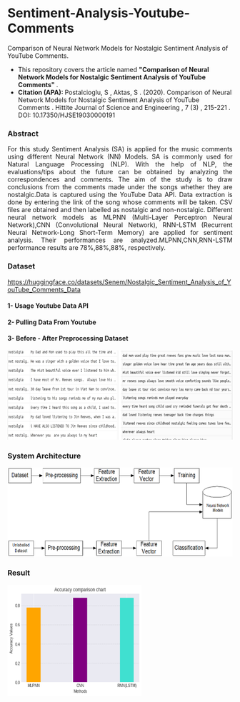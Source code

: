 # Sentiment-Analysis-Youtube-Comments
Comparison of Neural Network Models for Nostalgic Sentiment Analysis of YouTube Comments.

- This repository covers the article named <b> "Comparison of Neural Network Models for Nostalgic Sentiment Analysis of YouTube Comments" </b>.
- <b> Citation (APA): </b> Postalcioglu, S , Aktas, S . (2020). Comparison of Neural Network Models for Nostalgic Sentiment Analysis of YouTube Comments . Hittite Journal of Science and Engineering , 7 (3) , 215-221 . DOI: 10.17350/HJSE19030000191 


<h3> Abstract </h3>
<p style="text-align:justify"> For this study Sentiment Analysis (SA) is applied for the music comments using different Neural Network (NN) Models. SA is commonly used for Natural Language Processing (NLP). With the help of NLP, the evaluations/tips about the future can be obtained by analyzing the correspondences and comments. The aim of the study is to draw conclusions from the comments made under the songs whether they are nostalgic.Data is captured using the YouTube Data API. Data extraction is done by entering the link of the song whose comments will be taken. CSV files are obtained and then labelled as nostalgic and non-nostalgic. Different neural network models as MLPNN (Multi-Layer Perceptron Neural Network),CNN (Convolutional Neural Network), RNN-LSTM (Recurrent Neural Network-Long Short-Term Memory) are applied for sentiment analysis. Their performances are analyzed.MLPNN,CNN,RNN-LSTM performance results are 78%,88%,88%, respectively. </p>


<h3> Dataset </h3>
<p style='text-align:justify'> </p>

https://huggingface.co/datasets/Senem/Nostalgic_Sentiment_Analysis_of_YouTube_Comments_Data

<h4> 1- Usage Youtube Data API </h4>

<h4> 2- Pulling Data From Youtube </h4>

<h4> 3- Before - After Preprocessing Dataset </h4>

<img src="images/dataset.jpg" alt="before"	width="900" height="200" /> 

<h3> System Architecture </h3>
<p style='text-align:justify'> </p>

<img src="images/mimari.png" alt="before"	width="700" height="200" /> 

<h3> Result </h3>
<img src="images/accuracy_chart_nlp1.png" alt="accuracy"	width="300" height="250" /> 
